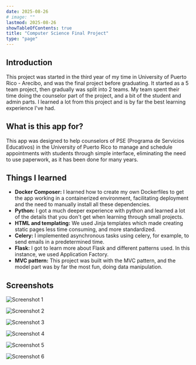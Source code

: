 ```yaml
---
date: 2025-08-26
# image: ""
lastmod: 2025-08-26
showTableOfContents: true
title: "Computer Science Final Project"
type: "page"
---
```


## Introduction
This project was started in the third year of my time in University of Puerto Rico - Arecibo, and was the final project before graduating. It started as a 5 team project, then gradually was split into 2 teams. My team spent their time doing the counselor part of the project, and a bit of the student and admin parts. I learned a lot from this project and is by far the best learning experience I've had.

## What is this app for?
This app was designed to help counselors of PSE (Programa de Servicios Educativos) in the University of Puerto Rico to manage and schedule appointments with students through simple interface, eliminating the need to use paperwork, as it has been done for many years.

## Things I learned

- **Docker Composer:** I learned how to create my own Dockerfiles to get the app working in a containerized environment, facilitating deployment and the need to manually install all these dependencies.
- **Python:** I got a much deeper experience with python and learned a lot of the details that you don't get when learning through small projects.
- **HTML and templating:** We used Jinja templates which made creating static pages less time consuming, and more standardized.
- **Celery:** I implemented asynchronous tasks using celery, for example, to send emails in a predetermined time.
- **Flask:** I got to learn more about Flask and different patterns used. In this instance, we used Application Factory.
- **MVC pattern:** This project was built with the MVC pattern, and the model part was by far the most fun, doing data manipulation.


## Screenshots

![Screenshot 1](/images/projects/cs-final-project/final-project-1.png)

![Screenshot 2](/images/projects/cs-final-project/final-project-2.png)

![Screenshot 3](/images/projects/cs-final-project/final-project-3.png)

![Screenshot 4](/images/projects/cs-final-project/final-project-4.png)

![Screenshot 5](/images/projects/cs-final-project/final-project-5.png)

![Screenshot 6](/images/projects/cs-final-project/final-project-6.png)
